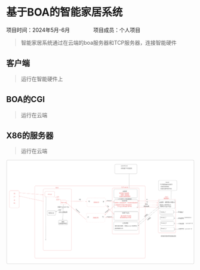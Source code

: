 # 基于BOA的智能家居系统
项目时间：2024年5月-6月 $~~~~~~~~~~~~~~$ 项目成员：个人项目

> 智能家居系统通过在云端的boa服务器和TCP服务器，连接智能硬件

## 客户端
> 运行在智能硬件上

## BOA的CGI
> 运行在云端

## X86的服务器
> 运行在云端

![应用层框架](image.png)